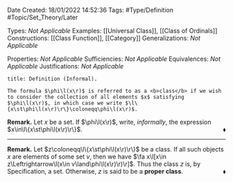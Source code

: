 <div class="topSpace"></div>

Date Created: 18/01/2022 14:52:36
Tags: #Type/Definition #Topic/Set_Theory/Later

Types: <i>Not Applicable</i>
Examples: [[Universal Class]], [[Class of Ordinals]]
Constructions: [[Class Function]], [[Category]]
Generalizations: <i>Not Applicable</i>

Properties: <i>Not Applicable</i>
Sufficiencies: <i>Not Applicable</i>
Equivalences: <i>Not Applicable</i>
Justifications: <i>Not Applicable</i>

``` ad-Definition
title: Definition (Informal).

The formula $\phi\l(x\r)$ is referred to as a <b>class</b> if we wish to consider the collection of all elements $x$ satisfying $\phi\l(x\r)$, in which case we write $\l\{x\st\phi\l(x\r)\r\}\coloneqq\phi\l(x\r)$.

```

<b>Remark.</b> Let $x$ be a set. If $\phi\l(x\r)$, write, <i>informally</i>, the expression $x\in\l\{x\st\phi\l(x\r)\r\}$.<span style="float:right;">$\blacklozenge$</span>

---

<b>Remark.</b> Let $z\coloneqq\l\{x\st\phi\l(x\r)\r\}$ be a class. If all such objects $x$ are elements of some set $v$, then we have $\fa x\l[x\in z\Leftrightarrow\l(x\in v\land\phi\l(x\r)\r)\r]$. Thus the class $z$ is, by Specification, a set. Otherwise, $z$ is said to be a <b>proper class</b>.<span style="float:right;">$\blacklozenge$</span>
